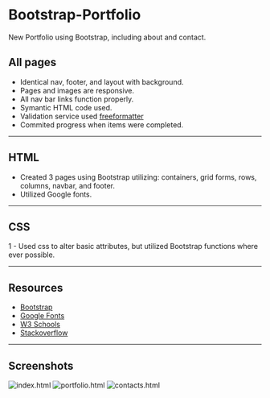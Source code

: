 # Bootstrap-Portfolio
New Portfolio using Bootstrap, including about and contact.
## All pages
- Identical nav, footer, and layout with background.
- Pages and images are responsive.
- All nav bar links function properly.
- Symantic HTML code used.
- Validation service used [freeformatter](https://www.freeformatter.com/html-validator.html)
- Commited progress when items were completed.
___
## HTML
- Created 3 pages using Bootstrap utilizing: containers, grid forms, rows, columns, navbar, and footer.
- Utilized Google fonts.
___
## CSS
1 - Used css to alter basic attributes, but utilized Bootstrap functions where ever possible.
___
## Resources
- [Bootstrap](https://getbootstrap.com/)
- [Google Fonts](https://fonts.google.com/)
- [W3 Schools](https://www.w3schools.com/)
- [Stackoverflow](https://stackoverflow.com/)
___
## Screenshots
![index.html](//assets/indexscreenshot.jpg)
![portfolio.html](//assets/portfolioscreenshot.jpg)
![contacts.html](//assets/contactscreenshot.jpg)
